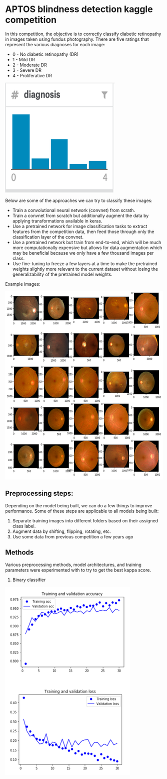 # APTOS blindness detection kaggle competition

In this competition, the objective is to correctly classify diabetic retinopathy in images taken using fundus photography. There are five ratings that represent the various diagnoses for each image:
 * 0 - No diabetic retinopathy (DR)
 * 1 - Mild DR
 * 2 - Moderate DR
 * 3 - Severe DR
 * 4 - Proliferative DR
 
 <img src="img/diagnoses.png" width="350" height="350"/>

Below are some of the approaches we can try to classify these images:
  * Train a convolutional neural network (convnet) from scrath.
  * Train a convnet from scratch but additionally augment the data by applying transformations available in keras.
  * Use a pretrained network for image classification tasks to extract features from the competition data, then feed those through only the classification layer of the convnet.
  * Use a pretrained network but train from end-to-end, which will be much more computationally expensive but allows for data augmentation which may be beneficial because we only have a few thousand images per class.
  * Use fine-tuning to freeze a few layers at a time to make the pretrained weights slightly more relevant to the current dataset without losing the generalizability of the pretrained model weights.

Example images:

<img src="img/APTOS_DR.png" width="600" height="600"/>


## Preprocessing steps:
Depending on the model being built, we can do a few things to improve performance. Some of these steps are applicable to all models being built:
  1. Separate training images into different folders based on their assigned class label.
  1. Augment data by shifting, flipping, rotating, etc.
  1. Use some data from previous competition a few years ago


## Methods
Various preprocessing methods, model architectures, and training parameters were experimented with to try to get the best kappa score.

1. Binary classifier

<img src="img/binary_classifier_training.png" width="400" height="600"/>

